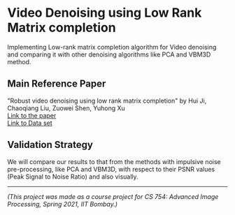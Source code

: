 # Video Denoising using Low Rank Matrix completion
Implementing Low-rank matrix completion algorithm for Video denoising and comparing it with other denoising algorithms like PCA and VBM3D method.

## Main Reference Paper
"Robust video denoising using low rank matrix completion" by Hui Ji, Chaoqiang Liu, Zuowei Shen, Yuhong Xu  
[Link to the paper](https://ieeexplore.ieee.org/document/5539849)  
[Link to Data set](https://media.xiph.org/video/derf/)

## Validation Strategy
We will compare our results to that from the methods with impulsive noise pre-processing, like PCA and VBM3D, with respect to their PSNR values (Peak Signal to Noise Ratio) and also visually.

---

*(This project was made as a course project for CS 754: Advanced Image Processing, Spring 2021, IIT Bombay.)*
